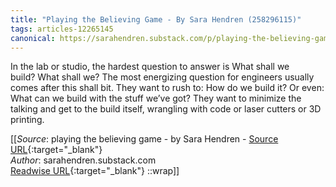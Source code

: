 ```yaml
---
title: "Playing the Believing Game - By Sara Hendren (258296115)"
tags: articles-12265145
canonical: https://sarahendren.substack.com/p/playing-the-believing-game
---
```


In the lab or studio, the hardest question to answer is What shall we build? What shall we? The most energizing question for engineers usually comes after this shall bit. They want to rush to: How do we build it? Or even: What can we build with the stuff we’ve got? They want to minimize the talking and get to the build itself, wrangling with code or laser cutters or 3D printing.


[[_Source_: playing the believing game - by Sara Hendren - [Source URL](https://sarahendren.substack.com/p/playing-the-believing-game){:target="_blank"}<br>
_Author_: sarahendren.substack.com<br>
[Readwise URL](https://readwise.io/open/258296115){:target="_blank"}
::wrap]]